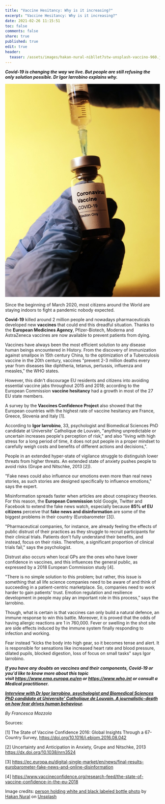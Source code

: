 ```yaml
---
title: "Vaccine Hesitancy: Why is it increasing?"
excerpt: "Vaccine Hesitancy: Why is it increasing?"
date: 2021-02-26 11:15:51
toc: false
comments: false
share: true
published: true
edit: true
header:
  teaser: /assets/images/hakan-nural-nibllet7stw-unsplash-vaccino-960.jpg
---
```

***Covid-19 is changing the way we live. But people are still refusing the only solution possible. Dr Igor Iarrobino explains why.***

![vaccine vial and syringe](/assets/images/hakan-nural-nibllet7stw-unsplash-vaccino-960.jpg)

Since the beginning of March 2020, most citizens around the World are staying indoors to fight a pandemic nobody expected. 

**Covid-19** killed around 2 million people and nowadays pharmaceuticals developed new **vaccines** that could end this dreadful situation. Thanks to the **European Medicines Agency**, Pfizer-Biotech, Moderna and AstraZeneca vaccines are now available to prevent patients from dying.

Vaccines have always been the most efficient solution to any disease human beings encountered in History. From the discovery of immunization against smallpox in 15th century China, to the optimization of a Tuberculosis vaccine in the 20th century, vaccines "prevent 2-3 million deaths every year from diseases like diphtheria, tetanus, pertussis, influenza and measles," the WHO states.

However, this didn't discourage EU residents and citizens into avoiding essential vaccine jabs throughout 2015 and 2018; according to the European Commission **vaccine hesitancy** had a growth in most of the 27 EU state members.

A survey by the **Vaccines Confidence Project** also showed that the European countries with the highest rate of vaccine hesitancy are France, Greece, Slovenia and Italy \[1].

According to **Igor Iarrobino**, 33, psychologist and Biomedical Sciences PhD candidate at Universite' Catholique de Louvain, "anything unpredictable or uncertain increases people's perception of risk," and also "living with high stress for a long period of time, it does not put people in a proper mindset to carefully weigh costs and benefits of different actions and decisions,".

People in an extended hyper-state of vigilance struggle to distinguish lower threats from higher threats. An extended state of anxiety pushes people to avoid risks (Grupe and Nitschke, 2013 \[2]).

"Fake news could also influence our emotions even more than real news stories, as such stories are designed specifically to influence emotions," says the expert.

Misinformation spreads faster when articles are about conspiracy theories. For this reason, the **European Commission** told Google, Twitter and Facebook to extend the fake news watch, especially because **85% of EU citizens** perceive that **fake news and disinformation** are some of the biggest problems in their country (Eurobarometer \[3]).

"Pharmaceutical companies, for instance, are already feeling the effects of public distrust of their practices as they struggle to recruit participants for their clinical trials. Patients don't fully understand their benefits, and instead, focus on their risks. Therefore, a significant proportion of clinical trials fail," says the psychologist.

Distrust also occurs when local GPs are the ones who have lower confidence in vaccines, and this influences the general public, as expressed by a 2018 European Commission study \[4].

"There is no simple solution to this problem; but rather, this issue is something that all life science companies need to be aware of and think of succeeding in a patient-centric marketplace. So, companies need to work harder to gain patients' trust. Emotion regulation and resilience development in people may play an important role in this process," says the Iarrobino.

Though, what is certain is that vaccines can only build a natural defence, an immune response to win this battle. Moreover, it is proved that the odds of having allergic reactions are 1 in 760,000. Fever or swelling in the shot site are side effects induced by the immune system finally responding to infection and working. 

Fear instead "kicks the body into high gear, so it becomes tense and alert. It is responsible for sensations like increased heart rate and blood pressure, dilated pupils, blocked digestion, loss of focus on small tasks" says Igor Iarrobino.

***If you have any doubts on vaccines and their components, Covid-19 or you'd like to know more about this topic visit <https://www.ema.europa.eu/en> or <https://www.who.int> or consult a Medical practitioner.***

***[Interview with Dr Igor Iarrobino, psychologist and Biomedical Sciences PhD candidate at Universite' Catholique de Louvain. A journalistic-depth on how fear drives human behaviour](/2021/02/26/what-is-fear-an-interview-with-dr-igor-iarrobino/).***

*By Francesca Mazzola*

Sources:

\[1] The State of Vaccine Confidence 2016: Global Insights Through a 67-Country Survey, <https://doi.org/10.1016/j.ebiom.2016.08.042>

\[2] Uncertainty and Anticipation in Anxiety, Grupe and Nitschke, 2013 <https://dx.doi.org/10.1038/nrn3524>

\[3] <https://ec.europa.eu/digital-single-market/en/news/final-results-eurobarometer-fake-news-and-online-disinformation>

\[4] <https://www.vaccineconfidence.org/research-feed/the-state-of-vaccine-confidence-in-the-eu-2018>

Image credits: [person holding white and black labeled bottle photo](https://unsplash.com/photos/niBllet7sTw) by [Hakan Nural](https://unsplash.com/@hakannural?utm_source=unsplash&utm_medium=referral&utm_content=creditCopyText) on [Unsplash](https://unsplash.com/?utm_source=unsplash&utm_medium=referral&utm_content=creditCopyText)
